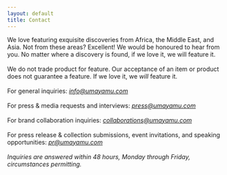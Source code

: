 ```yaml
---
layout: default
title: Contact
---
```



We love featuring exquisite discoveries from Africa, the Middle East, and Asia. Not from these areas? Excellent! We would be honoured to hear from you. No matter where a discovery is found, if we love it, we will feature it.
<br />
<br />
We do not trade product for feature. Our acceptance of an item or product does not guarantee a feature. If we love it, we *will* feature it.
<br />
<br />
For general inquiries: *<info@umayamu.com>*
<br />
<br />
For press &amp; media requests and interviews: *<press@umayamu.com>*
<br />
<br />
For brand collaboration inquiries: *<collaborations@umayamu.com>*
<br />
<br />
For press release &amp; collection submissions, event invitations, and speaking opportunities: *<pr@umayamu.com>*
<br />
<br />
*Inquiries are answered within 48 hours, Monday through Friday, circumstances permitting.*
<br />
<br />
<br />
